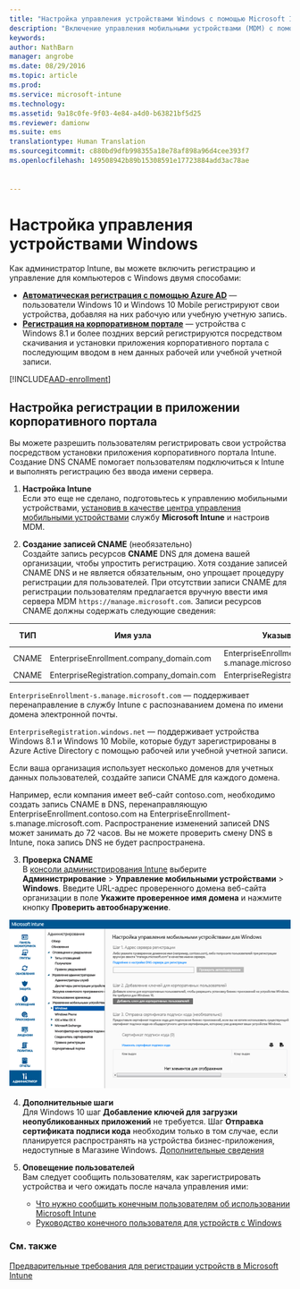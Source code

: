 ```yaml
---
title: "Настройка управления устройствами Windows с помощью Microsoft Intune | Microsoft Intune"
description: "Включение управления мобильными устройствами (MDM) с помощью Microsoft Intune для компьютеров с Windows, включая устройства с Windows 10."
keywords: 
author: NathBarn
manager: angrobe
ms.date: 08/29/2016
ms.topic: article
ms.prod: 
ms.service: microsoft-intune
ms.technology: 
ms.assetid: 9a18c0fe-9f03-4e84-a4d0-b63821bf5d25
ms.reviewer: damionw
ms.suite: ems
translationtype: Human Translation
ms.sourcegitcommit: c880bd9dfb998355a18e78af898a96d4cee393f7
ms.openlocfilehash: 149508942b89b15308591e17723884add3ac78ae


---
```


# Настройка управления устройствами Windows

Как администратор Intune, вы можете включить регистрацию и управление для компьютеров с Windows двумя способами:

- **[Автоматическая регистрация с помощью Azure AD](#azure-active-directory-enrollment)** — пользователи Windows 10 и Windows 10 Mobile регистрируют свои устройства, добавляя на них рабочую или учебную учетную запись.
- **[Регистрация на корпоративном портале](#company-portal-app-enrollment)** — устройства с Windows 8.1 и более поздних версий регистрируются посредством скачивания и установки приложения корпоративного портала с последующим вводом в нем данных рабочей или учебной учетной записи.

[!INCLUDE[AAD-enrollment](../includes/win10-automatic-enrollment-aad.md)]

## Настройка регистрации в приложении корпоративного портала
Вы можете разрешить пользователям регистрировать свои устройства посредством установки приложения корпоративного портала Intune. Создание DNS CNAME помогает пользователям подключиться к Intune и выполнять регистрацию без ввода имени сервера.

1. **Настройка Intune**<br>
Если это еще не сделано, подготовьтесь к управлению мобильными устройствами, [установив в качестве центра управления мобильными устройствами](prerequisites-for-enrollment.md#set-mobile-device-management-authority) службу **Microsoft Intune** и настроив MDM.

2. **Создание записей CNAME** (необязательно)<br>Создайте запись ресурсов **CNAME** DNS для домена вашей организации, чтобы упростить регистрацию. Хотя создание записей CNAME DNS и не является обязательным, оно упрощает процедуру регистрации для пользователей. При отсутствии записи CNAME для регистрации пользователям предлагается вручную ввести имя сервера MDM `https://manage.microsoft.com`.  Записи ресурсов CNAME должны содержать следующие сведения:

  |ТИП|Имя узла|Указывает на|СРОК ЖИЗНИ|
  |--------|-------------|-------------|-------|
  |CNAME|EnterpriseEnrollment.company_domain.com|EnterpriseEnrollment-s.manage.microsoft.com |1 час|
  |CNAME|EnterpriseRegistration.company_domain.com|EnterpriseRegistration.windows.net|1 час|

  `EnterpriseEnrollment-s.manage.microsoft.com` — поддерживает перенаправление в службу Intune с распознаванием домена по имени домена электронной почты.

  `EnterpriseRegistration.windows.net` — поддерживает устройства Windows 8.1 и Windows 10 Mobile, которые будут зарегистрированы в Azure Active Directory с помощью рабочей или учебной учетной записи.

  Если ваша организация использует несколько доменов для учетных данных пользователей, создайте записи CNAME для каждого домена.

  Например, если компания имеет веб-сайт contoso.com, необходимо создать запись CNAME в DNS, перенаправляющую EnterpriseEnrollment.contoso.com на EnterpriseEnrollment-s.manage.microsoft.com. Распространение изменений записей DNS может занимать до 72 часов. Вы не можете проверить смену DNS в Intune, пока запись DNS не будет распространена.

3.  **Проверка CNAME**<br>В [консоли администрирования Intune](http://manage.microsoft.com) выберите **Администрирование** &gt; **Управление мобильными устройствами** &gt; **Windows**. Введите URL-адрес проверенного домена веб-сайта организации в поле **Укажите проверенное имя домена** и нажмите кнопку **Проверить автообнаружение**.

  ![Диалоговое окно "Управление устройствами Windows"](../media/enroll-intune-winenr.png)

4.  **Дополнительные шаги**<br>Для Windows 10 шаг **Добавление ключей для загрузки неопубликованных приложений** не требуется. Шаг **Отправка сертификата подписи кода** необходим только в том случае, если планируется распространять на устройства бизнес-приложения, недоступные в Магазине Windows. [Дополнительные сведения](set-up-windows-phone-8.0-management-with-microsoft-intune.md)

6.  **Оповещение пользователей**<br>Вам следует сообщить пользователям, как зарегистрировать устройства и чего ожидать после начала управления ими:
      - [Что нужно сообщить конечным пользователям об использовании Microsoft Intune](what-to-tell-your-end-users-about-using-microsoft-intune.md)
      - [Руководство конечного пользователя для устройств с Windows](../enduser/using-your-windows-device-with-intune.md)

### См. также
[Предварительные требования для регистрации устройств в Microsoft Intune](prerequisites-for-enrollment.md)



<!--HONumber=Sep16_HO4-->



